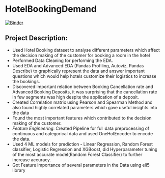 # HotelBookingDemand

[![Binder](https://mybinder.org/badge_logo.svg)](https://mybinder.org/v2/gh/HimanshuKGP007/HotelBookingDemand/HEAD)

## Project Description:

- Used Hotel Booking dataset to analyse different parameters which affect the decision making of the customer for booking a room in the hotel
- Performed Data Cleaning for performing the EDA.
- Used EDA and Advanced EDA (Pandas Profiling, Autoviz, Pandas Describe) to graphically represent the data and answer important questions which would help hotels customize their logistics to increase the bookings.
- Discovered important relation between Booking Cancellation rate and Advanced Booking Deposits, it was surprising that the cancellation rate in few segments was high despite the application of a deposit.
- Created Correlation matrix using Pearson and Spearman Method and also found highly correlated parameters which gave useful insights into the data
- Found the most important features which contributed to the decision making of the customer.
- *Feature Engineering*: Created Pipeline for full data preprocessing of continuous and categorical data and used OneHotEncoder to encode the data.
- Used 4 ML models for prediction - Linear Regression, Random Forest classifier, Logistic Regression and XGBoost, did Hyperparameter tuning of the most accurate model(Random Forest Classifier) to further increase accuracy.
- Got Feature importance of several parameters in the Data using eli5 library
